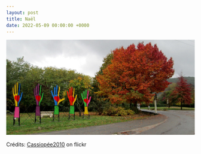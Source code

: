 ```yaml
---
layout: post
title: Naël
date: 2022-05-09 00:00:00 +0000
---
```


![Naël](/images/2022-05-09.jpg)

Crédits: [Cassiopée2010](https://www.flickr.com/people/cmoi30/) on flickr
